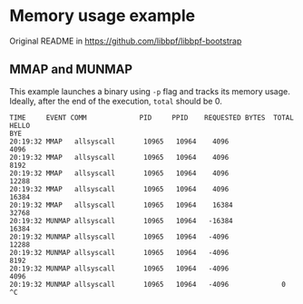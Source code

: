 # Memory usage example
Original README in https://github.com/libbpf/libbpf-bootstrap

## MMAP and MUNMAP

This example launches a binary using `-p` flag and tracks its memory usage. Ideally, after the end of the execution, `total` should be 0.

```shell
TIME     EVENT COMM             PID     PPID    REQUESTED BYTES  TOTAL
HELLO
BYE
20:19:32 MMAP   allsyscall       10965   10964    4096             4096            
20:19:32 MMAP   allsyscall       10965   10964    4096             8192            
20:19:32 MMAP   allsyscall       10965   10964    4096             12288           
20:19:32 MMAP   allsyscall       10965   10964    4096             16384           
20:19:32 MMAP   allsyscall       10965   10964    16384            32768           
20:19:32 MUNMAP allsyscall       10965   10964   -16384            16384           
20:19:32 MUNMAP allsyscall       10965   10964   -4096             12288           
20:19:32 MUNMAP allsyscall       10965   10964   -4096             8192            
20:19:32 MUNMAP allsyscall       10965   10964   -4096             4096            
20:19:32 MUNMAP allsyscall       10965   10964   -4096             0               
^C
```